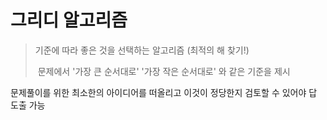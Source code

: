 # 그리디 알고리즘

> 기준에 따라 좋은 것을 선택하는 알고리즘 (최적의 해 찾기!)
>
> ​	문제에서 '가장 큰 순서대로' '가장 작은 순서대로' 와 같은 기준을 제시 



문제풀이를 위한 최소한의 아이디어를 떠올리고 이것이 정당한지 검토할 수 있어야 답 도출 가능



